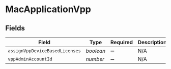 # MacApplicationVpp


## Fields

| Field                          | Type                           | Required                       | Description                    |
| ------------------------------ | ------------------------------ | ------------------------------ | ------------------------------ |
| `assignVppDeviceBasedLicenses` | *boolean*                      | :heavy_minus_sign:             | N/A                            |
| `vppAdminAccountId`            | *number*                       | :heavy_minus_sign:             | N/A                            |